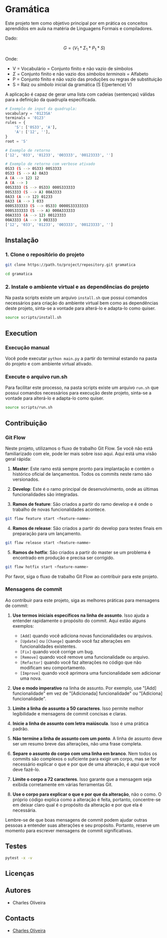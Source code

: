 # Gramática

Este projeto tem como objetivo principal por em prática os conceitos aprendidos em aula na matéria de Linguagens Formais e compiladores.

Dado:

$$G=(V_1 * \Sigma_1 * P_1 * S)$$

Onde:

- V = Vocabulário = Conjunto finito e não vazio de símbolos
- $\Sigma$ = Conjunto finito e não vazio dos *símbolos terminais* = Alfabeto
- P = Conjunto finito e não vazio das produções ou regras de substituição
- S = Raiz ou *símbolo* inicial da gramática (S E(pertence) V)

A aplicação é capaz de gerar uma lista com cadeias (sentenças) válidas para a definição da quadrupla especificada.

```python
# Exemplo de input da quadrupla:
vocabulary = '0123SA'
terminals = '0123'
rules = {
    'S': ['0S33', 'A'],
    'A': ['12', ''],
}
root = 'S'
```

```sh
# Exemplo de retorno
['12', '033', '01233', '003333', '00123333', '']
```

```sh
# Exemplo de retorno com verbose ativado
0S33 (S --> 0S33) 00S3333
0S33 (S --> A) 0A33
A (A --> 12) 12
A (A --> )
00S3333 (S --> 0S33) 000S333333
00S3333 (S --> A) 00A3333
0A33 (A --> 12) 01233
0A33 (A --> ) 033
000S333333 (S --> 0S33) 0000S33333333
000S333333 (S --> A) 000A333333
00A3333 (A --> 12) 00123333
00A3333 (A --> ) 003333
['12', '033', '01233', '003333', '00123333', '']
```

## Instalação

### 1. Clone o repositório do projeto

```sh
git clone https://path.to/project/repository.git gramatica

cd gramatica
```

### 2. Instale o ambiente virtual e as dependências do projeto

Na pasta scripts existe um arquivo ``install.sh`` que possui comandos necessários para criação do ambiente virtual bem como as dependências deste projeto, sinta-se a vontade para alterá-lo e adapta-lo como quiser.

```sh
source scripts/install.sh
```

## Execution

### Execução manual

Você pode executar `python main.py` a partir do terminal estando na pasta do projeto e com ambiente virtual ativado.

### Execute o arquivo run.sh

Para facilitar este processo, na pasta scripts existe um arquivo ``run.sh`` que possui comandos necessários para execução deste projeto, sinta-se a vontade para alterá-lo e adapta-lo como quiser.

```sh
source scripts/run.sh
```

## Contribuição

### Git Flow

Neste projeto, utilizamos o fluxo de trabalho Git Flow. Se você não está familiarizado com ele, pode ler mais sobre isso aqui. Aqui está uma visão geral rápida:

1. **Master**: Este ramo está sempre pronto para implantação e contém o histórico oficial de lançamentos. Todos os commits neste ramo são versionados.

2. **Develop**: Este é o ramo principal de desenvolvimento, onde as últimas funcionalidades são integradas.

3. **Ramos de feature**: São criados a partir do ramo develop e é onde o trabalho de novas funcionalidades acontece.

```sh
git flow feature start <feature-namme>
```

4. **Ramos de release**: São criados a partir do develop para testes finais em preparação para um lançamento.

```sh
git flow release start <feature-namme>
```

5. **Ramos de hotfix**: São criados a partir do master se um problema é encontrado em produção e precisa ser corrigido.

```sh
git flow hotfix start <feature-namme>
```

Por favor, siga o fluxo de trabalho Git Flow ao contribuir para este projeto.

### Mensagens de commit

Ao contribuir para este projeto, siga as melhores práticas para mensagens de commit:

1. **Use termos iniciais específicos na linha de assunto**. Isso ajuda a entender rapidamente o propósito do commit. Aqui estão alguns exemplos:
   - `[Add]` quando você adiciona novas funcionalidades ou arquivos.
   - `[Update]` ou `[Change]` quando você faz alterações em funcionalidades existentes.
   - `[Fix]` quando você corrige um bug.
   - `[Remove]` quando você remove uma funcionalidade ou arquivo.
   - `[Refactor]` quando você faz alterações no código que não modificam seu comportamento.
   - `[Improve]` quando você aprimora uma funcionalidade sem adicionar uma nova.

2. **Use o modo imperativo** na linha de assunto. Por exemplo, use "[Add] funcionalidade" em vez de "[Adicionada] funcionalidade" ou "[Adiciona] funcionalidade".

3. **Limite a linha de assunto a 50 caracteres**. Isso permite melhor legibilidade e mensagens de commit concisas e claras.

4. **Inicie a linha de assunto com letra maiúscula**. Isso é uma prática padrão.

5. **Não termine a linha de assunto com um ponto**. A linha de assunto deve ser um resumo breve das alterações, não uma frase completa.

6. **Separe o assunto do corpo com uma linha em branco**. Nem todos os commits são complexos o suficiente para exigir um corpo, mas se for necessário explicar o que e por que de uma alteração, é aqui que você deve fazê-lo.

7. **Limite o corpo a 72 caracteres**. Isso garante que a mensagem seja exibida corretamente em várias ferramentas Git.

8. **Use o corpo para explicar o que e por que da alteração**, não o como. O próprio código explica como a alteração é feita, portanto, concentre-se em deixar claro qual é o propósito da alteração e por que ela é necessária.

Lembre-se de que boas mensagens de commit podem ajudar outras pessoas a entender suas alterações e seu propósito. Portanto, reserve um momento para escrever mensagens de commit significativas.

## Testes

```sh
pytest -x -v
```

## Licenças

## Autores

- Charles Oliveira

## Contacts

- [Charles Oliveira](mailto:neo_charles@outlook.com)
